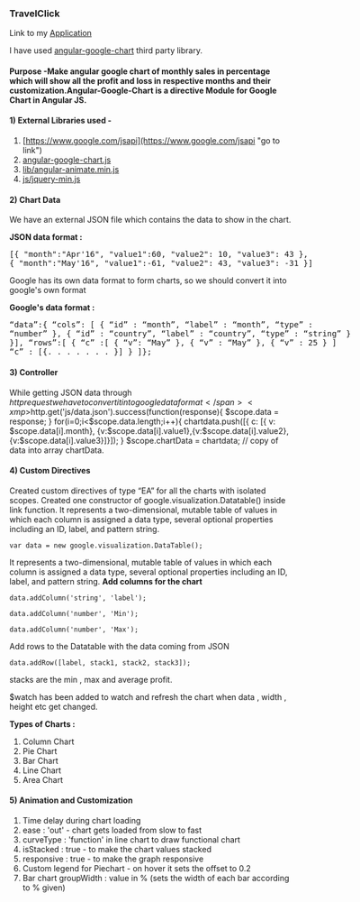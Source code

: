 ### TravelClick
Link to my [Application](http://sarita.netlify.com)

I have used <a href="https://github.com/angular-google-chart/angular-google-chart" target="_blank">angular-google-chart</a> third party library.

#### **Purpose -**<span>Make angular google chart of monthly sales in percentage which will show all the profit and loss in respective months and their customization.Angular-Google-Chart is a directive Module for Google Chart in Angular JS.</span>

#### **1) External Libraries used -**

1.  [https://www.google.com/jsapi](https://www.google.com/jsapi "go to link")
2.  [angular-google-chart.js](https://github.com/angular-google-chart/angular-google-chart "go to link")
3.  [lib/angular-animate.min.js](https://cdnjs.cloudflare.com/ajax/libs/angular.js/1.4.0/angular-animate.js "go to link")
4.  [js/jquery-min.js](https://ajax.googleapis.com/ajax/libs/jquery/1.12.2/jquery.min.js "go to link")

#### **2) Chart Data**

<span>We have an external JSON file which contains the data to show in the chart.</span>

**JSON data format :**

<xmp>[{ "month":"Apr'16", "value1":60, "value2": 10, "value3": 43 }, { "month":"May'16", "value1":-61, "value2": 43, "value3": -31 }]</xmp> <span>Google has its own data format to form charts, so we should convert it into google's own format</span>

**Google's data format :**

<xmp>“data”:{ “cols”: [ { “id” : “month”, “label” : “month”, “type” : “number” }, { “id” : “country”, “label” : “country”, “type” : “string” } }], “rows”:[ { “c” :[ { “v”: “May” }, { “v” : “May” }, { “v” : 25 } ] “c” : [{. . . . . . . }] } ]};</xmp>

#### **3) Controller**

<span>While getting JSON data through $http request we have to convert it into google data format</span> <xmp>$http.get('js/data.json').success(function(response){ $scope.data = response; } for(i=0;i<$scope.data.length;i++){ chartdata.push([{ c: [{ v: $scope.data[i].month}, {v:$scope.data[i].value1},{v:$scope.data[i].value2}, {v:$scope.data[i].value3}]}]); } $scope.chartData = chartdata; // copy of data into array chartData.</xmp>

#### **4) Custom Directives**

<span>Created custom directives of type “EA” for all the charts with isolated scopes. Created one constructor of google.visualization.Datatable() inside link function. It represents a two-dimensional, mutable table of values in which each column is assigned a data type, several optional properties including an ID, label, and pattern string.</span>

`var data = new google.visualization.DataTable();`

<span>It represents a two-dimensional, mutable table of values in which each column is assigned a data type, several optional properties including an ID, label, and pattern string.</span> <span>**Add columns for the chart**</span>

`data.addColumn('string', 'label');`

`data.addColumn('number', 'Min');`

`data.addColumn('number', 'Max');`

<span>Add rows to the Datatable with the data coming from JSON</span>

`data.addRow([label, stack1, stack2, stack3]);`

<span>stacks are the min , max and average profit.</span>

$watch has been added to watch and refresh the chart when data , width , height etc get changed.

**Types of Charts :**

1.  Column Chart
2.  Pie Chart
3.  Bar Chart
4.  Line Chart
5.  Area Chart

#### **5) Animation and Customization**

1.  Time delay during chart loading
2.  ease : 'out' - chart gets loaded from slow to fast
3.  curveType : 'function' in line chart to draw functional chart
4.  isStacked : true - to make the chart values stacked
5.  responsive : true - to make the graph responsive
6.  Custom legend for Piechart - on hover it sets the offset to 0.2
7.  Bar chart groupWidth : value in % (sets the width of each bar according to % given)
